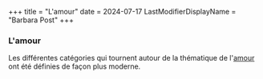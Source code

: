 +++
title = "L'amour"
date = 2024-07-17
LastModifierDisplayName = "Barbara Post"
+++
### L'amour

Les différentes catégories qui tournent autour de la thématique de l'[amour](/tags/amour) ont été définies de façon plus moderne.